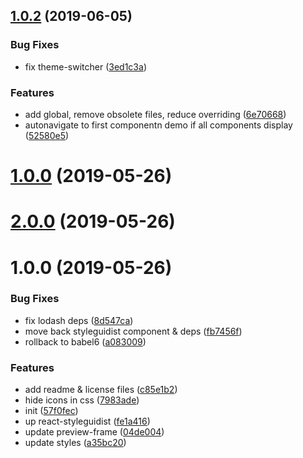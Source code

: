 <a name="1.0.2"></a>
## [1.0.2](https://github.com/alfa-laboratory/arui-feather/compare/v2.0.0...v1.0.2) (2019-06-05)


### Bug Fixes

* fix theme-switcher ([3ed1c3a](https://github.com/alfa-laboratory/arui-feather/commit/3ed1c3a))


### Features

* add global, remove obsolete files, reduce overriding ([6e70668](https://github.com/alfa-laboratory/arui-feather/commit/6e70668))
* autonavigate to first componentn demo if all components display ([52580e5](https://github.com/alfa-laboratory/arui-feather/commit/52580e5))



<a name="1.0.0"></a>
# [1.0.0](https://github.com/alfa-laboratory/arui-feather/compare/v2.0.0...v1.0.0) (2019-05-26)



<a name="2.0.0"></a>
# [2.0.0](https://github.com/alfa-laboratory/arui-feather/compare/v1.0.0...v2.0.0) (2019-05-26)



<a name="1.0.0"></a>
# 1.0.0 (2019-05-26)


### Bug Fixes

* fix lodash deps ([8d547ca](https://github.com/alfa-laboratory/arui-feather/commit/8d547ca))
* move back styleguidist component & deps ([fb7456f](https://github.com/alfa-laboratory/arui-feather/commit/fb7456f))
* rollback to babel6 ([a083009](https://github.com/alfa-laboratory/arui-feather/commit/a083009))


### Features

* add readme & license files ([c85e1b2](https://github.com/alfa-laboratory/arui-feather/commit/c85e1b2))
* hide icons in css ([7983ade](https://github.com/alfa-laboratory/arui-feather/commit/7983ade))
* init ([57f0fec](https://github.com/alfa-laboratory/arui-feather/commit/57f0fec))
* up react-styleguidist ([fe1a416](https://github.com/alfa-laboratory/arui-feather/commit/fe1a416))
* update preview-frame ([04de004](https://github.com/alfa-laboratory/arui-feather/commit/04de004))
* update styles ([a35bc20](https://github.com/alfa-laboratory/arui-feather/commit/a35bc20))



